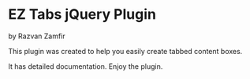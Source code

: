 # EZ Tabs jQuery Plugin

by Razvan Zamfir

This plugin was created to help you easily create tabbed content boxes. 

It has detailed documentation. Enjoy the plugin.